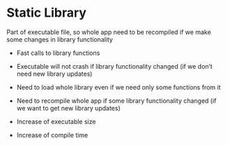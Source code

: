 # Static Library

Part of executable file, so whole app need to be recompiled if we make some changes in library functionality

- Fast calls to library functions
- Executable will not crash if library functionality changed (if we don’t need new library updates)

- Need to load whole library even if we need only some functions from it
- Need to recompile whole app if some library functionality changed (if we want to get new library updates)
- Increase of executable size
- Increase of compile time